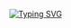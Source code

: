 [![Typing SVG](https://readme-typing-svg.herokuapp.com/?color=C0C0C0&size=35&center=false&vCenter=false&width=1000&lines=+my+name+is+Christian;I'm+17+years+old;I'm+from+Brasil,+SP;Be+welcome!+:%29)](https://git.io/typing-svg)

 <div>
